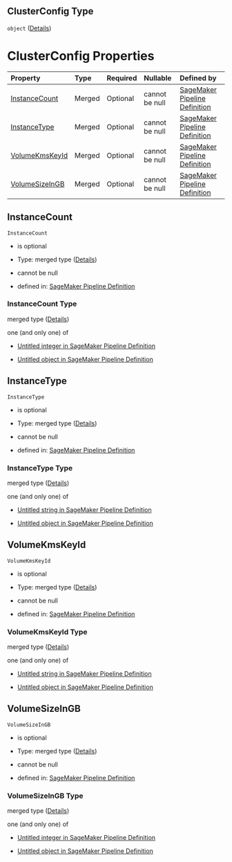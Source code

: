 ## ClusterConfig Type

`object` ([Details](pipeline-definition-definitions-processingstep-properties-arguments-properties-processingresources-properties-clusterconfig.md))

# ClusterConfig Properties

| Property                          | Type   | Required | Nullable       | Defined by                                                                                                                                                                                                                                                                                                                      |
| :-------------------------------- | :----- | :------- | :------------- | :------------------------------------------------------------------------------------------------------------------------------------------------------------------------------------------------------------------------------------------------------------------------------------------------------------------------------ |
| [InstanceCount](#instancecount)   | Merged | Optional | cannot be null | [SageMaker Pipeline Definition](pipeline-definition-definitions-integerargumentvalue.md "https://github.com/jerrypeng7773/sagemaker-model-building-pipeline-definition-JSON-schema/schema/#/definitions/ProcessingStep/properties/Arguments/properties/ProcessingResources/properties/ClusterConfig/properties/InstanceCount")  |
| [InstanceType](#instancetype)     | Merged | Optional | cannot be null | [SageMaker Pipeline Definition](pipeline-definition-definitions-stringargumentvalue.md "https://github.com/jerrypeng7773/sagemaker-model-building-pipeline-definition-JSON-schema/schema/#/definitions/ProcessingStep/properties/Arguments/properties/ProcessingResources/properties/ClusterConfig/properties/InstanceType")    |
| [VolumeKmsKeyId](#volumekmskeyid) | Merged | Optional | cannot be null | [SageMaker Pipeline Definition](pipeline-definition-definitions-stringargumentvalue.md "https://github.com/jerrypeng7773/sagemaker-model-building-pipeline-definition-JSON-schema/schema/#/definitions/ProcessingStep/properties/Arguments/properties/ProcessingResources/properties/ClusterConfig/properties/VolumeKmsKeyId")  |
| [VolumeSizeInGB](#volumesizeingb) | Merged | Optional | cannot be null | [SageMaker Pipeline Definition](pipeline-definition-definitions-integerargumentvalue.md "https://github.com/jerrypeng7773/sagemaker-model-building-pipeline-definition-JSON-schema/schema/#/definitions/ProcessingStep/properties/Arguments/properties/ProcessingResources/properties/ClusterConfig/properties/VolumeSizeInGB") |

## InstanceCount



`InstanceCount`

*   is optional

*   Type: merged type ([Details](pipeline-definition-definitions-integerargumentvalue.md))

*   cannot be null

*   defined in: [SageMaker Pipeline Definition](pipeline-definition-definitions-integerargumentvalue.md "https://github.com/jerrypeng7773/sagemaker-model-building-pipeline-definition-JSON-schema/schema/#/definitions/ProcessingStep/properties/Arguments/properties/ProcessingResources/properties/ClusterConfig/properties/InstanceCount")

### InstanceCount Type

merged type ([Details](pipeline-definition-definitions-integerargumentvalue.md))

one (and only one) of

*   [Untitled integer in SageMaker Pipeline Definition](pipeline-definition-definitions-integerargumentvalue-oneof-0.md "check type definition")

*   [Untitled object in SageMaker Pipeline Definition](pipeline-definition-definitions-getfunction.md "check type definition")

## InstanceType



`InstanceType`

*   is optional

*   Type: merged type ([Details](pipeline-definition-definitions-stringargumentvalue.md))

*   cannot be null

*   defined in: [SageMaker Pipeline Definition](pipeline-definition-definitions-stringargumentvalue.md "https://github.com/jerrypeng7773/sagemaker-model-building-pipeline-definition-JSON-schema/schema/#/definitions/ProcessingStep/properties/Arguments/properties/ProcessingResources/properties/ClusterConfig/properties/InstanceType")

### InstanceType Type

merged type ([Details](pipeline-definition-definitions-stringargumentvalue.md))

one (and only one) of

*   [Untitled string in SageMaker Pipeline Definition](pipeline-definition-definitions-stringargumentvalue-oneof-0.md "check type definition")

*   [Untitled object in SageMaker Pipeline Definition](pipeline-definition-definitions-getfunction.md "check type definition")

## VolumeKmsKeyId



`VolumeKmsKeyId`

*   is optional

*   Type: merged type ([Details](pipeline-definition-definitions-stringargumentvalue.md))

*   cannot be null

*   defined in: [SageMaker Pipeline Definition](pipeline-definition-definitions-stringargumentvalue.md "https://github.com/jerrypeng7773/sagemaker-model-building-pipeline-definition-JSON-schema/schema/#/definitions/ProcessingStep/properties/Arguments/properties/ProcessingResources/properties/ClusterConfig/properties/VolumeKmsKeyId")

### VolumeKmsKeyId Type

merged type ([Details](pipeline-definition-definitions-stringargumentvalue.md))

one (and only one) of

*   [Untitled string in SageMaker Pipeline Definition](pipeline-definition-definitions-stringargumentvalue-oneof-0.md "check type definition")

*   [Untitled object in SageMaker Pipeline Definition](pipeline-definition-definitions-getfunction.md "check type definition")

## VolumeSizeInGB



`VolumeSizeInGB`

*   is optional

*   Type: merged type ([Details](pipeline-definition-definitions-integerargumentvalue.md))

*   cannot be null

*   defined in: [SageMaker Pipeline Definition](pipeline-definition-definitions-integerargumentvalue.md "https://github.com/jerrypeng7773/sagemaker-model-building-pipeline-definition-JSON-schema/schema/#/definitions/ProcessingStep/properties/Arguments/properties/ProcessingResources/properties/ClusterConfig/properties/VolumeSizeInGB")

### VolumeSizeInGB Type

merged type ([Details](pipeline-definition-definitions-integerargumentvalue.md))

one (and only one) of

*   [Untitled integer in SageMaker Pipeline Definition](pipeline-definition-definitions-integerargumentvalue-oneof-0.md "check type definition")

*   [Untitled object in SageMaker Pipeline Definition](pipeline-definition-definitions-getfunction.md "check type definition")
